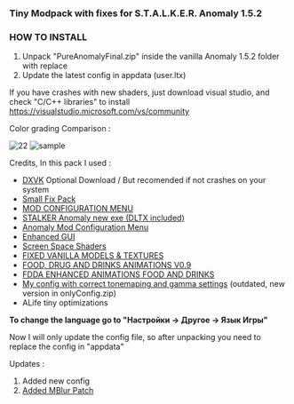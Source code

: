 ### Tiny Modpack with fixes for S.T.A.L.K.E.R. Anomaly 1.5.2
### HOW TO INSTALL

1. Unpack "PureAnomalyFinal.zip" inside the vanilla Anomaly 1.5.2 folder with replace
2. Update the latest config in appdata (user.ltx)

If you have crashes with new shaders, just download visual studio, and check "C/C++ libraries" to install https://visualstudio.microsoft.com/vs/community

Color grading Comparison :

![22](https://github.com/TheOldRustyCrown/cleananomaly/assets/13091768/ea3ece9d-0b23-40b7-8d67-bf74264d90e3)
![sample](https://github.com/TheOldRustyCrown/cleananomaly/assets/13091768/3306a897-f1dc-4114-9bb5-d8e255af11e1)

Credits, In this pack I used :

- [DXVK](https://github.com/doitsujin/dxvk) Optional Download / But recomended if not crashes on your system
- [Small Fix Pack](https://www.moddb.com/mods/stalker-anomaly/addons/small-fixes-pack-for-anomaly-152)
- [MOD CONFIGURATION MENU](https://www.moddb.com/mods/stalker-anomaly/addons/anomaly-mod-configuration-menu)
- [STALKER Anomaly new exe (DLTX included)](https://github.com/themrdemonized/STALKER-Anomaly-modded-exes)
- [Anomaly Mod Configuration Menu](https://www.moddb.com/mods/stalker-anomaly/addons/anomaly-mod-configuration-menu)
- [Enhanced GUI](https://www.moddb.com/mods/stalker-anomaly/addons/enhanced-gu)
- [Screen Space Shaders](https://www.moddb.com/mods/stalker-anomaly/addons/screen-space-shaders)
- [FIXED VANILLA MODELS & TEXTURES](https://www.moddb.com/mods/stalker-anomaly/addons/fvm)
- [FOOD, DRUG AND DRINKS ANIMATIONS V0.9](https://www.moddb.com/mods/stalker-anomaly/addons/food-drug-and-drinks-animations-reuploaded)
- [FDDA ENHANCED ANIMATIONS FOOD AND DRINKS](https://www.moddb.com/mods/stalker-anomaly/addons/fdda-enhanced-animations-food-n-drinks)
- [My config with correct tonemaping and gamma settings](https://www.moddb.com/games/stalker-call-of-pripyat/addons/stalker-anomaly-finetuning-config-file) (outdated, new version in onlyConfig.zip)
- ALife tiny optimizations

**To change the language go to "Настройки -> Другое -> Язык Игры"**


Now I will only update the config file, so after unpacking you need to replace the config in "appdata"

Updates :

1. Added new config
2. [Added MBlur Patch](https://www.moddb.com/mods/stalker-anomaly/addons/enhanced-motion-blur)
